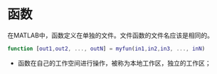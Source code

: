 # 函数

在MATLAB中，函数定义在单独的文件。文件函数的文件名应该是相同的。

```matlab
function [out1,out2, ..., outN] = myfun(in1,in2,in3, ..., inN)
```

- 函数在自己的工作空间进行操作，被称为本地工作区，独立的工作区；

